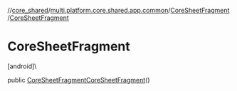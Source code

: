 //[core_shared](../../../index.md)/[multi.platform.core.shared.app.common](../index.md)/[CoreSheetFragment](index.md)/[CoreSheetFragment](-core-sheet-fragment.md)

# CoreSheetFragment

[android]\

public [CoreSheetFragment](index.md)[CoreSheetFragment](-core-sheet-fragment.md)()
